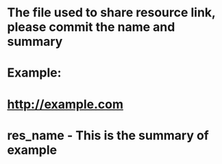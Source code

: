 # The file used to share resource link, please commit the name and summary
# Example:
# http://example.com
# res_name - This is the summary of example
